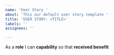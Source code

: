 ```yaml
---
name: 'User Story '
about: 'This our default user story template '
title: 'USER STORY: <TITLE>'
labels: ''
assignees: ''

---
```


As a **role** I can **capability** so that **received benefit**
